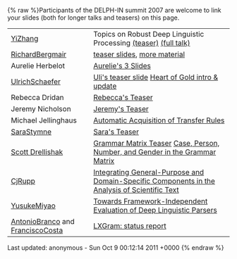{% raw %}Participants of the DELPH-IN summit 2007 are welcome to link your slides
(both for longer talks and teasers) on this page.

|                                                                     |                                                                                                                                                                                                                                                                 |
|---------------------------------------------------------------------|-----------------------------------------------------------------------------------------------------------------------------------------------------------------------------------------------------------------------------------------------------------------|
| [YiZhang](https://blog.inductorsoftware.com/docsproto/tools/YiZhang)                                                  | Topics on Robust Deep Linguistic Processing [(teaser)](http://www.coli.uni-saarland.de/~yzhang/files/delphin2007-teaser.pdf) [(full talk)](http://www.coli.uni-saarland.de/~yzhang/files/delphin2007-zhang.pdf)                                                 |
| [RichardBergmair](https://blog.inductorsoftware.com/docsproto/tools/RichardBergmair)                                  | [teaser slides](http://richard.bergmair.eu/pub/berlin-slides.pdf), [more material](http://richard.bergmair.eu/paper18.html)                                                                                                                                     |
| Aurelie Herbelot                                                    | [Aurelie's 3 Slides](http://richard.bergmair.eu/pub/DELPH-IN.pdf)                                                                                                                                                                                               |
| [UlrichSchaefer](https://blog.inductorsoftware.com/docsproto/tools/UlrichSchaefer)                                    | [Uli's teaser slide](http://www.dfki.de/~uschaefer/delph-in/uschaefer-teaser.pdf) [Heart of Gold intro & update](http://www.dfki.de/~uschaefer/delph-in/hogintroupdate.pdf)                                                                                     |
| Rebecca Dridan                                                      | [Rebecca's Teaser](http://www.coli.uni-saarland.de/~rdrid/delphinsummit/rdrid-teaser.pdf)                                                                                                                                                                       |
| Jeremy Nicholson                                                    | [Jeremy's Teaser](http://www.coli.uni-saarland.de/~rdrid/delphinsummit/jn.pdf)                                                                                                                                                                                  |
| Michael Jellinghaus                                                 | [Automatic Acquisition of Transfer Rules](http://www.coli.uni-saarland.de/~micha/delphinsummit/berlin20070821.pdf)                                                                                                                                              |
| [SaraStymne](https://blog.inductorsoftware.com/docsproto/tools/SaraStymne)                                            | [Sara's Teaser](http://www.coli.uni-saarland.de/~rdrid/delphinsummit/link-delph-in-teaser-07.pdf)                                                                                                                                                               |
| [Scott Drellishak](http://students.washington.edu/sfd/)             | [Grammar Matrix Teaser](http://students.washington.edu/sfd/Drellishak%20-%20DELPH-IN%202007%20-%20Matrix.pdf) [Case, Person, Number, and Gender in the Grammar Matrix](http://students.washington.edu/sfd/Drellishak%20-%20DELPH-IN%202007%20-%20Libraries.pdf) |
| [CjRupp](/CjRupp)                                                   | [Integrating General-Purpose and Domain-Specific Components in the Analysis of Scientific Text](http://www.cl.cam.ac.uk/~cr351/Integrating_Components.pdf)                                                                                                      |
| [YusukeMiyao](/YusukeMiyao)                                         | [Towards Framework-Independent Evaluation of Deep Linguistic Parsers](http://www-tsujii.is.s.u-tokyo.ac.jp/~yusuke/paper/delphin2007.pdf)                                                                                                                       |
| [AntonioBranco](https://blog.inductorsoftware.com/docsproto/tools/AntonioBranco) and [FranciscoCosta](https://blog.inductorsoftware.com/docsproto/tools/FranciscoCosta) | [LXGram: status report](http://nlx.di.fc.ul.pt/2007DelphinBerlinLxgram.ppt)                                                                                                                                                                                     |

Last updated: anonymous - Sun Oct 9 00:12:14 2011 +0000
{% endraw %}